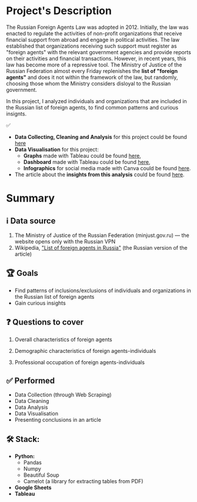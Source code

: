 # Project's Description
The Russian Foreign Agents Law was adopted in 2012. Initially, the law was enacted to regulate the activities of non-profit organizations that receive financial support from abroad and engage in political activities. The law established that organizations receiving such support must register as "foreign agents" with the relevant government agencies and provide reports on their activities and financial transactions. However, in recent years, this law has become more of a repressive tool. The Ministry of Justice of the Russian Federation almost every Friday replenishes the **list of "foreign agents"** and does it not within the framework of the law, but randomly, choosing those whom the Ministry considers disloyal to the Russian government.

In this project, I analyzed individuals and organizations that are included in the Russian list of foreign agents, to find common patterns and curious insignts.


✅ 
* **Data Collecting, Cleaning and Analysis** for this project could be found [here](https://github.com/lalonzadentro/Data-Analyst-Portfolio/blob/main/Projects/Russian%20Registry%20of%20Foreign%20Agents/Russian%20Registry%20of%20Foreign%20Agents.ipynb)
* **Data Visualisation** for this project:
  *  **Graphs** made with Tableau could be found [here](https://github.com/lalonzadentro/Data-Analyst-Portfolio/blob/main/Projects/Russian%20'foreign%20agents'%20list/Visualizations%20for%20Russian%20Registry%20of%20Foreign%20Agents'%20analysis.pdf),
  *  **Dashboard** made with Tableau could be found [here](https://github.com/lalonzadentro/Data-Analyst-Portfolio/blob/main/Projects/Russian%20'foreign%20agents'%20list/Dashboard%20%E2%80%93%20Russian%20Foreign%20Agents.jpeg),
  *  **Infographics** for social media made with Canva could be found [here](https://github.com/lalonzadentro/Data-Analyst-Portfolio/blob/main/Projects/Russian%20'foreign%20agents'%20list/Visiualizations%20for%20social%20media%20%E2%80%93%20Registry%20of%20foreign%20agents.pdf).
* The article about the **insights from this analysis** could be found [here](https://medium.com/@lalonzadentro/the-anatomy-of-a-russian-foreign-agent-ac2fdbcb4667).

# Summary

## ℹ️ Data source
1. The Ministry of Justice of the Russian Federation (minjust.gov.ru) — the website opens only with the Russian VPN
2. Wikipedia, ["List of foreign agents in Russia"](https://ru.wikipedia.org/wiki/%D0%A1%D0%BF%D0%B8%D1%81%D0%BE%D0%BA_%D0%B8%D0%BD%D0%BE%D1%81%D1%82%D1%80%D0%B0%D0%BD%D0%BD%D1%8B%D1%85_%D0%B0%D0%B3%D0%B5%D0%BD%D1%82%D0%BE%D0%B2_(%D0%A0%D0%BE%D1%81%D1%81%D0%B8%D1%8F)) (the Russian version of the article)

## 🏆 Goals
* Find patterns of inclusions/exclusions of individuals and organizations in the Russian list of foreign agents
* Gain curious insights

## ❓ Questions to cover
1. Overall characteristics of foreign agents

2. Demographic characteristics of foreign agents-individuals

3. Professional occupation of foreign agents-individuals

## ✅ Performed
* Data Collection (through Web Scraping)
* Data Cleaning
* Data Analysis
* Data Visualisation
* Presenting conclusions in an article

## 🛠 Stack:

* **Python:**
  * Pandas
  * Numpy
  * Beautiful Soup
  * Camelot (a library for extracting tables from PDF)
* **Google Sheets**
* **Tableau**
